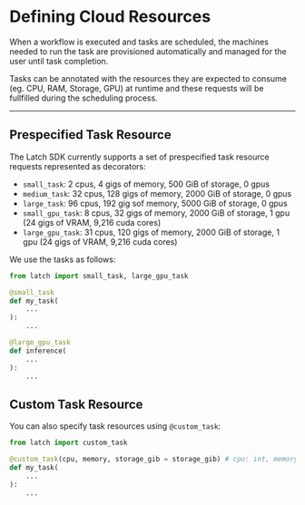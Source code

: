 # Defining Cloud Resources

When a workflow is executed and tasks are scheduled, the machines needed to run
the task are provisioned automatically and managed for the user until task
completion.

Tasks can be annotated with the resources they are expected to consume (eg. CPU,
RAM, Storage, GPU) at runtime and these requests will be fullfilled during the scheduling
process.

---

## Prespecified Task Resource

The Latch SDK currently supports a set of prespecified task resource requests
represented as decorators:

* `small_task`: 2 cpus, 4 gigs of memory, 500 GiB of storage, 0 gpus
* `medium_task`: 32 cpus, 128 gigs of memory, 2000 GiB of storage, 0 gpus
* `large_task`: 96 cpus, 192 gig sof memory, 5000 GiB of storage, 0 gpus
* `small_gpu_task`: 8 cpus, 32 gigs of memory, 2000 GiB of storage, 1 gpu (24 gigs of VRAM, 9,216 cuda cores)
* `large_gpu_task`: 31 cpus, 120 gigs of memory, 2000 GiB of storage, 1 gpu (24 gigs of VRAM, 9,216 cuda cores)

We use the tasks as follows:

```python
from latch import small_task, large_gpu_task

@small_task
def my_task(
    ...
):
    ...

@large_gpu_task
def inference(
    ...
):
    ...
```

## Custom Task Resource

You can also specify task resources using `@custom_task`:
```python
from latch import custom_task

@custom_task(cpu, memory, storage_gib = storage_gib) # cpu: int, memory: int, storage_gib: int
def my_task(
    ...
):
    ...
```
